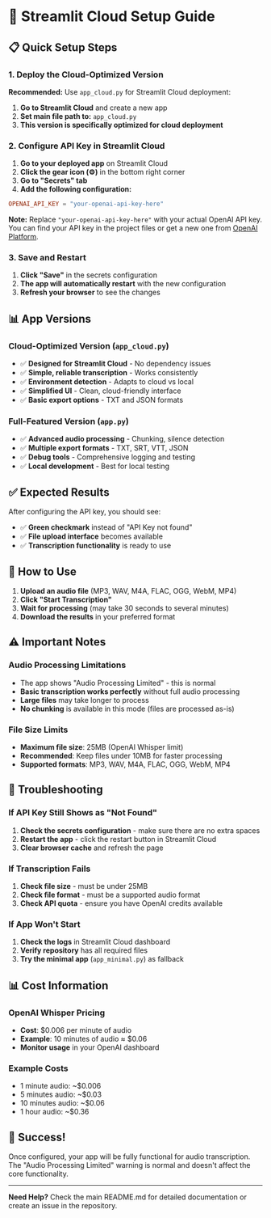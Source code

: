 # 🚀 Streamlit Cloud Setup Guide

## 📋 Quick Setup Steps

### 1. Deploy the Cloud-Optimized Version

**Recommended:** Use `app_cloud.py` for Streamlit Cloud deployment:

1. **Go to Streamlit Cloud** and create a new app
2. **Set main file path to:** `app_cloud.py`
3. **This version is specifically optimized for cloud deployment**

### 2. Configure API Key in Streamlit Cloud

1. **Go to your deployed app** on Streamlit Cloud
2. **Click the gear icon (⚙️)** in the bottom right corner
3. **Go to "Secrets" tab**
4. **Add the following configuration:**

```toml
OPENAI_API_KEY = "your-openai-api-key-here"
```

**Note:** Replace `"your-openai-api-key-here"` with your actual OpenAI API key. You can find your API key in the project files or get a new one from [OpenAI Platform](https://platform.openai.com/api-keys).

### 3. Save and Restart

1. **Click "Save"** in the secrets configuration
2. **The app will automatically restart** with the new configuration
3. **Refresh your browser** to see the changes

## 📊 App Versions

### Cloud-Optimized Version (`app_cloud.py`)
- ✅ **Designed for Streamlit Cloud** - No dependency issues
- ✅ **Simple, reliable transcription** - Works consistently
- ✅ **Environment detection** - Adapts to cloud vs local
- ✅ **Simplified UI** - Clean, cloud-friendly interface
- ✅ **Basic export options** - TXT and JSON formats

### Full-Featured Version (`app.py`)
- ✅ **Advanced audio processing** - Chunking, silence detection
- ✅ **Multiple export formats** - TXT, SRT, VTT, JSON
- ✅ **Debug tools** - Comprehensive logging and testing
- ✅ **Local development** - Best for local testing

## ✅ Expected Results

After configuring the API key, you should see:
- ✅ **Green checkmark** instead of "API Key not found"
- ✅ **File upload interface** becomes available
- ✅ **Transcription functionality** is ready to use

## 🎯 How to Use

1. **Upload an audio file** (MP3, WAV, M4A, FLAC, OGG, WebM, MP4)
2. **Click "Start Transcription"**
3. **Wait for processing** (may take 30 seconds to several minutes)
4. **Download the results** in your preferred format

## ⚠️ Important Notes

### Audio Processing Limitations
- The app shows "Audio Processing Limited" - this is normal
- **Basic transcription works perfectly** without full audio processing
- **Large files** may take longer to process
- **No chunking** is available in this mode (files are processed as-is)

### File Size Limits
- **Maximum file size**: 25MB (OpenAI Whisper limit)
- **Recommended**: Keep files under 10MB for faster processing
- **Supported formats**: MP3, WAV, M4A, FLAC, OGG, WebM, MP4

## 🔧 Troubleshooting

### If API Key Still Shows as "Not Found"
1. **Check the secrets configuration** - make sure there are no extra spaces
2. **Restart the app** - click the restart button in Streamlit Cloud
3. **Clear browser cache** and refresh the page

### If Transcription Fails
1. **Check file size** - must be under 25MB
2. **Check file format** - must be a supported audio format
3. **Check API quota** - ensure you have OpenAI credits available

### If App Won't Start
1. **Check the logs** in Streamlit Cloud dashboard
2. **Verify repository** has all required files
3. **Try the minimal app** (`app_minimal.py`) as fallback

## 📊 Cost Information

### OpenAI Whisper Pricing
- **Cost**: $0.006 per minute of audio
- **Example**: 10 minutes of audio ≈ $0.06
- **Monitor usage** in your OpenAI dashboard

### Example Costs
- 1 minute audio: ~$0.006
- 5 minutes audio: ~$0.03
- 10 minutes audio: ~$0.06
- 1 hour audio: ~$0.36

## 🎉 Success!

Once configured, your app will be fully functional for audio transcription. The "Audio Processing Limited" warning is normal and doesn't affect the core functionality.

---

**Need Help?** Check the main README.md for detailed documentation or create an issue in the repository.
